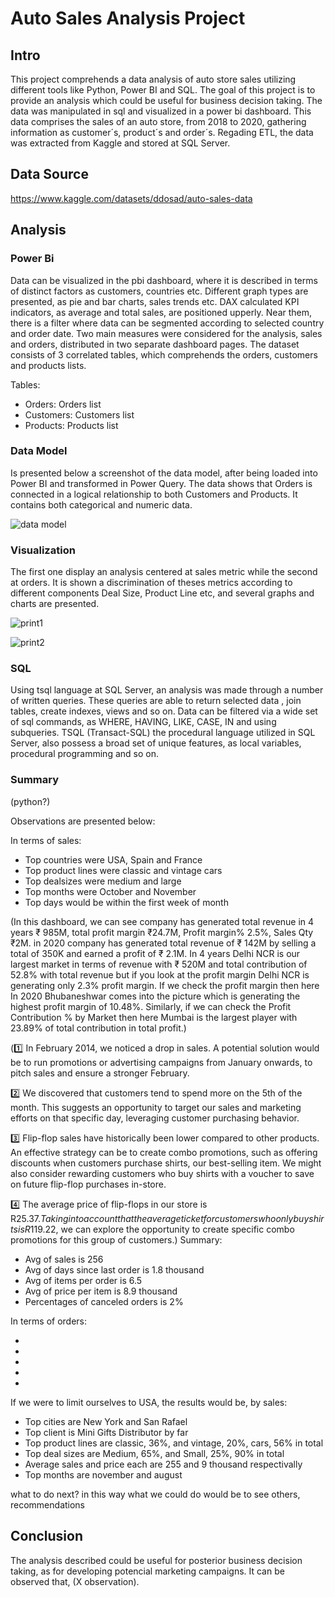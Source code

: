 # Auto Sales Analysis Project

## Intro
This project comprehends a data analysis of auto store sales utilizing different tools like Python, Power BI and SQL. The goal of this project is to provide an analysis which could be useful for business decision taking. The data was manipulated in sql and visualized in a power bi dashboard. This data comprises the sales of an auto store, from 2018 to 2020, gathering information as customer´s, product´s and order´s. Regading ETL, the data was extracted from Kaggle and stored at SQL Server. 

## Data Source 
https://www.kaggle.com/datasets/ddosad/auto-sales-data

## Analysis

### Power Bi 

Data can be visualized in the pbi dashboard, where it is described in terms of distinct factors as customers, countries etc. Different graph types are presented, as pie and bar charts, sales trends etc. DAX calculated KPI indicators, as average and total sales, are positioned upperly. Near them, there is a filter where data can be segmented according to selected country and order date. Two main measures were considered for the analysis, sales and orders, distributed in two separate dashboard pages. The dataset consists of 3 correlated tables, which comprehends the orders, customers and products lists. 


Tables:
- Orders: Orders list
- Customers: Customers list
- Products: Products list

### Data Model

Is presented below a screenshot of the data model, after being loaded into Power BI and transformed in Power Query. The data shows that Orders is connected in a logical relationship to both Customers and Products. It contains both categorical and numeric data.


![data model](https://github.com/CarlosLacerda1/Project-Auto-Sales-Analysis/assets/122105130/b77663d7-8069-4ace-a5ff-4f70a907f1c3)



### Visualization
 The first one display an analysis centered at sales metric while the second at orders. It is shown a discrimination of theses metrics according to different components Deal Size, Product Line etc, and several graphs and charts are presented. 

![print1](https://github.com/CarlosLacerda1/Project-Auto-Sales-Analysis/assets/122105130/43726867-fe8f-4c4f-b488-090cfd5f9318)

 ![print2](https://github.com/CarlosLacerda1/Project-Auto-Sales-Analysis/assets/122105130/834d3fdc-5d02-49a3-a674-886a120f3b5a)

### SQL 

Using tsql language at SQL Server, an analysis was made through a number of written
queries. These queries are able to return selected data , join tables, create indexes, views and so on. Data can be filtered via a wide set of sql commands, as WHERE, HAVING, LIKE, CASE, IN and using subqueries. TSQL (Transact-SQL) the procedural language utilized in SQL Server, also possess a broad set of unique features, as local variables, procedural programming and so on.  
### Summary

(python?)

Observations are presented below:

In terms of sales:

- Top countries were USA, Spain and France 
- Top product lines were classic and vintage cars 
- Top dealsizes were medium and large
- Top months were October and November 
- Top days would be within the first week of month

(In this dashboard, we can see company has generated total revenue in 4 years ₹ 985M, total profit margin ₹24.7M, Profit margin% 2.5%, Sales Qty ₹2M. in 2020 company has generated total revenue of ₹ 142M by selling a total of 350K and earned a profit of ₹ 2.1M.
In 4 years Delhi NCR is our largest market in terms of revenue with ₹ 520M and total contribution of 52.8% with total revenue but if you look at the profit margin Delhi NCR is generating only 2.3% profit margin.
If we check the profit margin then here In 2020 Bhubaneshwar comes into the picture which is generating the highest profit margin of 10.48%. Similarly, if we can check the Profit Contribution % by Market then here Mumbai is the largest player with 23.89% of total contribution in total profit.)

(1️⃣ In February 2014, we noticed a drop in sales. A potential solution would be to run promotions or advertising campaigns from January onwards, to pitch sales and ensure a stronger February.

2️⃣ We discovered that customers tend to spend more on the 5th of the month. This suggests an opportunity to target our sales and marketing efforts on that specific day, leveraging customer purchasing behavior.

3️⃣ Flip-flop sales have historically been lower compared to other products. An effective strategy can be to create combo promotions, such as offering discounts when customers purchase shirts, our best-selling item. We might also consider rewarding customers who buy shirts with a voucher to save on future flip-flop purchases in-store.

4️⃣ The average price of flip-flops in our store is R$25.37. Taking into account that the average ticket for customers who only buy shirts is R$119.22, we can explore the opportunity to create specific combo promotions for this group of customers.)
Summary:

- Avg of sales is 256
- Avg of days since last order is  1.8 thousand
- Avg of items per order is 6.5
- Avg of price per item is 8.9 thousand 
- Percentages of canceled orders is 2%

In terms of orders: 

-
-
-
-
-

If we were to limit ourselves to USA, the results would be, by sales:

- Top cities are New York and San Rafael
- Top client is Mini Gifts Distributor by far
- Top product lines are classic, 36%, and vintage, 20%, cars, 56% in total
- Top deal sizes are Medium, 65%, and Small, 25%, 90% in total
- Average sales and price each are 255 and 9 thousand respectivally
- Top months are november and august

what to do next? in this way what we could do would be to see others, recommendations

## Conclusion

The analysis described could be useful for posterior business decision taking, as for developing potencial marketing campaigns. It can be observed that, (X observation). 


                                                                                                                   

